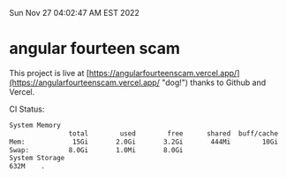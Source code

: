 Sun Nov 27 04:02:47 AM EST 2022

# angular fourteen scam


This project is live at [https://angularfourteenscam.vercel.app/](https://angularfourteenscam.vercel.app/ "dog!") thanks to Github and Vercel.

CI Status: 

```bash
System Memory
               total        used        free      shared  buff/cache   available
Mem:            15Gi       2.0Gi       3.2Gi       444Mi        10Gi        12Gi
Swap:          8.0Gi       1.0Mi       8.0Gi
System Storage
632M	.
```
